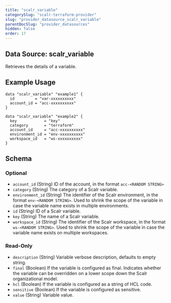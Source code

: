 ```yaml
---
title: "scalr_variable"
categorySlug: "scalr-terraform-provider"
slug: "provider_datasource_scalr_variable"
parentDocSlug: "provider_datasources"
hidden: false
order: 17
---
```

## Data Source: scalr_variable

Retrieves the details of a variable.

## Example Usage

```hcl
data "scalr_variable" "example1" {
  id         = "var-xxxxxxxxxx"
  account_id = "acc-xxxxxxxxxx"
}

data "scalr_variable" "example2" {
  key            = "key"
  category       = "terraform"
  account_id     = "acc-xxxxxxxxxx"
  environment_id = "env-xxxxxxxxxx"
  workspace_id   = "ws-xxxxxxxxxx"
}
```

<!-- schema generated by tfplugindocs -->
## Schema

### Optional

- `account_id` (String) ID of the account, in the format `acc-<RANDOM STRING>`
- `category` (String) The category of a Scalr variable.
- `environment_id` (String) The identifier of the Scalr environment, in the format `env-<RANDOM STRING>`. Used to shrink the scope of the variable in case the variable name exists in multiple environments.
- `id` (String) ID of a Scalr variable.
- `key` (String) The name of a Scalr variable.
- `workspace_id` (String) The identifier of the Scalr workspace, in the format `ws-<RANDOM STRING>`. Used to shrink the scope of the variable in case the variable name exists on multiple workspaces.

### Read-Only

- `description` (String) Variable verbose description, defaults to empty string.
- `final` (Boolean) If the variable is configured as final. Indicates whether the variable can be overridden on a lower scope down the Scalr organizational model.
- `hcl` (Boolean) If the variable is configured as a string of HCL code.
- `sensitive` (Boolean) If the variable is configured as sensitive.
- `value` (String) Variable value.
